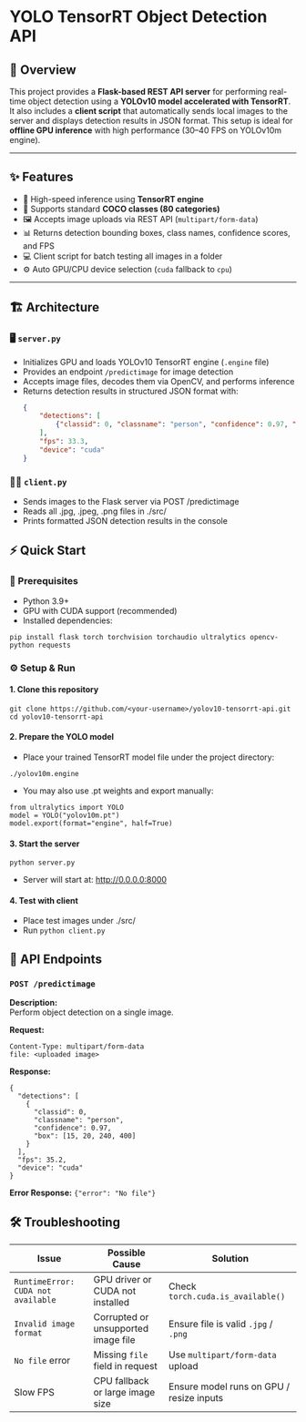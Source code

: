 # YOLO TensorRT Object Detection API

## 🧭 Overview
This project provides a **Flask-based REST API server** for performing real-time object detection using a **YOLOv10 model accelerated with TensorRT**. It also includes a **client script** that automatically sends local images to the server and displays detection results in JSON format. This setup is ideal for **offline GPU inference** with high performance (30–40 FPS on YOLOv10m engine).

---

## ✨ Features
- 🚀 High-speed inference using **TensorRT engine**
- 🎯 Supports standard **COCO classes (80 categories)**
- 🖼️ Accepts image uploads via REST API (`multipart/form-data`)
- 📊 Returns detection bounding boxes, class names, confidence scores, and FPS
- 💻 Client script for batch testing all images in a folder
- ⚙️ Auto GPU/CPU device selection (`cuda` fallback to `cpu`)

---

## 🏗️ Architecture

### 🖥️ `server.py`
- Initializes GPU and loads YOLOv10 TensorRT engine (`.engine` file)
- Provides an endpoint `/predictimage` for image detection
- Accepts image files, decodes them via OpenCV, and performs inference
- Returns detection results in structured JSON format with:
  ```json
  {
      "detections": [
          {"classid": 0, "classname": "person", "confidence": 0.97, "box": [x1, y1, x2, y2]}
      ],
      "fps": 33.3,
      "device": "cuda"
  }
  ```

### 🧑‍💻 `client.py`
- Sends images to the Flask server via POST /predictimage
- Reads all .jpg, .jpeg, .png files in ./src/
- Prints formatted JSON detection results in the console

## ⚡ Quick Start
### 🧩 Prerequisites
- Python 3.9+
- GPU with CUDA support (recommended)
- Installed dependencies:
```
pip install flask torch torchvision torchaudio ultralytics opencv-python requests
```

### ⚙️ Setup & Run
#### 1. Clone this repository
```
git clone https://github.com/<your-username>/yolov10-tensorrt-api.git
cd yolov10-tensorrt-api
```
#### 2. Prepare the YOLO model
  - Place your trained TensorRT model file under the project directory:
```
./yolov10m.engine
```
 - You may also use .pt weights and export manually:
```
from ultralytics import YOLO
model = YOLO("yolov10m.pt")
model.export(format="engine", half=True)
```
#### 3. Start the server
  ```
  python server.py
  ```
  - Server will start at: http://0.0.0.0:8000
#### 4. Test with client
  - Place test images under ./src/
  - Run ```python client.py```
    
## 🧩 API Endpoints
### `POST /predictimage`
**Description:**  
Perform object detection on a single image.

**Request:**
```
Content-Type: multipart/form-data
file: <uploaded image>
```

**Response:**
```
{
  "detections": [
    {
      "classid": 0,
      "classname": "person",
      "confidence": 0.97,
      "box": [15, 20, 240, 400]
    }
  ],
  "fps": 35.2,
  "device": "cuda"
}
```

**Error Response:**
```{"error": "No file"}```

## 🛠️ Troubleshooting

| Issue | Possible Cause | Solution |
|-------|----------------|-----------|
| `RuntimeError: CUDA not available` | GPU driver or CUDA not installed | Check `torch.cuda.is_available()` |
| `Invalid image format` | Corrupted or unsupported image file | Ensure file is valid `.jpg` / `.png` |
| `No file` error | Missing `file` field in request | Use `multipart/form-data` upload |
| Slow FPS | CPU fallback or large image size | Ensure model runs on GPU / resize inputs |
